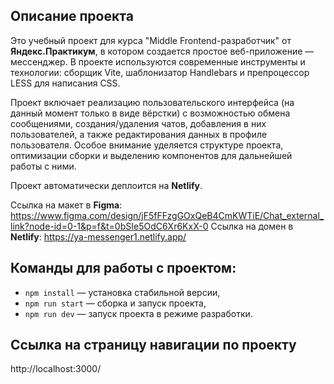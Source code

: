## Описание проекта
Это учебный проект для курса "Middle Frontend-разработчик" от **Яндекс.Практикум**, в котором создается простое веб-приложение — мессенджер. В проекте используются современные инструменты и технологии: сборщик Vite, шаблонизатор Handlebars и препроцессор LESS для написания CSS.

Проект включает реализацию пользовательского интерфейса (на данный момент только в виде вёрстки) с возможностью обмена сообщениями, создания/удаления чатов, добавления в них пользователей, а также редактирования данных в профиле пользователя. Особое внимание уделяется структуре проекта, оптимизации сборки и выделению компонентов для дальнейшей работы с ними.

Проект автоматически деплоится на **Netlify**.

Ссылка на макет в **Figma**: https://www.figma.com/design/jF5fFFzgGOxQeB4CmKWTiE/Chat_external_link?node-id=0-1&p=f&t=0bSIe5OdC6Xr6KxX-0
Ссылка на домен в **Netlify**: https://ya-messenger1.netlify.app/

## Команды для работы с проектом:
- `npm install` — установка стабильной версии,
- `npm run start` — сборка и запуск проекта,
- `npm run dev` — запуск проекта в режиме разработки.

## Ссылка на страницу навигации по проекту
http://localhost:3000/
